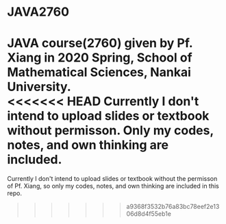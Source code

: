 # JAVA2760
 JAVA course(2760) given by Pf. Xiang in 2020 Spring, School of Mathematical Sciences, Nankai University.  
<<<<<<< HEAD
Currently I don't intend to upload slides or textbook without permisson. Only my codes, notes, and own thinking are included. 
=======
Currently I don't intend to upload slides or textbook without the permisson of Pf. Xiang, so only my codes, notes, and own thinking are included in this repo.
>>>>>>> a9368f3532b76a83bc78eef2e1306d8d4f55eb1e
